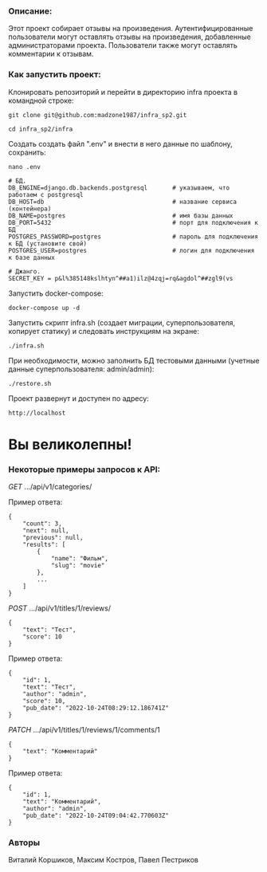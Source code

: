### Описание:

Этот проект собирает отзывы на произведения. Аутентифицированные пользователи могут оставлять отзывы на произведения,
добавленные администраторами проекта. Пользователи также могут оставлять комментарии к отзывам.

### Как запустить проект:

Клонировать репозиторий и перейти в директорию infra проекта в командной строке:

```
git clone git@github.com:madzone1987/infra_sp2.git
```
```
cd infra_sp2/infra
```

Cоздать создать файл ".env" и внести в него данные по шаблону, сохранить:

```
nano .env
```

```
# БД.
DB_ENGINE=django.db.backends.postgresql       # указываем, что работаем с postgresql
DB_HOST=db                                    # название сервиса (контейнера)
DB_NAME=postgres                              # имя базы данных
DB_PORT=5432                                  # порт для подключения к БД
POSTGRES_PASSWORD=postgres                    # пароль для подключения к БД (установите свой)
POSTGRES_USER=postgres                        # логин для подключения к базе данных

# Джанго.
SECRET_KEY = p&l%385148kslhtyn^##a1)ilz@4zqj=rq&agdol^##zgl9(vs
```

Запустить docker-compose:

```
docker-compose up -d
```

Запустить скрипт infra.sh (создает миграции, суперпользователя,
копирует статику) и следовать инструкциям на экране:

```
./infra.sh
```

При необходимости, можно заполнить БД тестовыми данными
(учетные данные суперпользователя: admin/admin):

```
./restore.sh
```

Проект развернут и доступен по адресу:

```
http://localhost
```

# Вы великолепны!

### Некоторые примеры запросов к API:

_GET_ .../api/v1/categories/

Пример ответа:

```
{
    "count": 3,
    "next": null,
    "previous": null,
    "results": [
        {
            "name": "Фильм",
            "slug": "movie"
        },
        ...
    ]
}
```

_POST_ .../api/v1/titles/1/reviews/

```
{
    "text": "Тест",
    "score": 10
}
```

Пример ответа:

```
{
    "id": 1,
    "text": "Тест",
    "author": "admin",
    "score": 10,
    "pub_date": "2022-10-24T08:29:12.186741Z"
}
```

_PATCH_ .../api/v1/titles/1/reviews/1/comments/1

```
{
    "text": "Комментарий"
}
```

Пример ответа:

```
{
    "id": 1,
    "text": "Комментарий",
    "author": "admin",
    "pub_date": "2022-10-24T09:04:42.770603Z"
}
```

### Авторы
Виталий Коршиков, Максим Костров, Павел Пестриков
